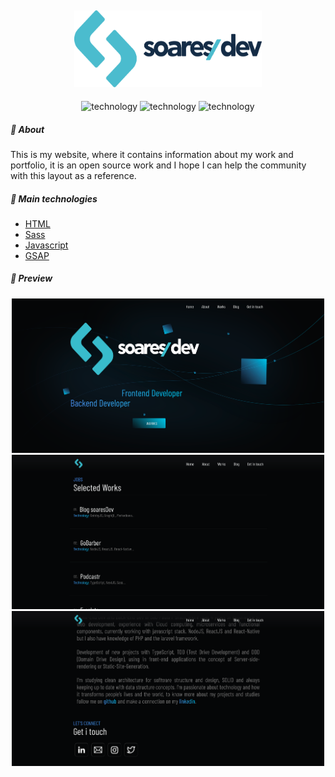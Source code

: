 <h2 align="center">
  <img alt="SoaresDev" width=300 src="./assets/img/logo-soaresdev.png">
</h2>

<p align="center">
  <img alt="technology" src="https://img.shields.io/badge/HTML5-E34F26?style=for-the-badge&logo=html5&logoColor=white">

  <img alt="technology" src="https://img.shields.io/badge/Sass-CC6699?style=for-the-badge&logo=sass&logoColor=white">

  <img alt="technology" src="https://img.shields.io/badge/JavaScript-F7DF1E?style=for-the-badge&logo=javascript&logoColor=black">
</p>

##### :memo: About

This is my website, where it contains information about my work and portfolio, it is an open source work and I hope I can help the community with this layout as a reference.

##### :rocket: Main technologies

<ul>
  <li><a target="_blank" href="https://dev.w3.org/html5/html-author/">HTML</a></li>

  <li><a target="_blank" href="https://sass-lang.com/documentation">Sass</a></li>

  <li><a target="_blank" href="https://devdocs.io/javascript/">Javascript</a></li>

  <li><a target="_blank" href="https://greensock.com/gsap/">GSAP</a></li>
</ul>

##### 🎨 Preview

<p align="center">
  <img width=500 src="./assets/screenshots/screenshot_01.png">
  <img width=500 src="./assets/screenshots/screenshot_02.png">
  <img width=500 src="./assets/screenshots/screenshot_03.png">
</p>
